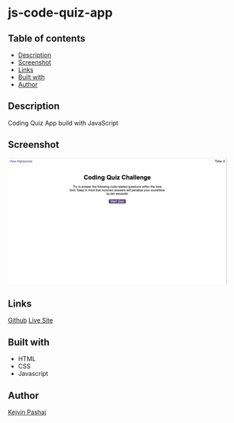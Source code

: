 # js-code-quiz-app

## Table of contents

- [Description](#description)
- [Screenshot](#screenshot)
- [Links](#links)
- [Built with](#built-with)
- [Author](#author)

## Description

Coding Quiz App build with JavaScript

## Screenshot

![Layout](/screenshots/Screenshot%202023-01-18%20at%2011.10.55.png)

## Links

[Github](https://github.com/Kevin27j/js-code-quiz-app)
[Live Site](https://kevin27j.github.io/js-code-quiz-app/)

## Built with

- HTML
- CSS
- Javascript

## Author

[Kejvin Pashaj](https://github.com/Kevin27j)

